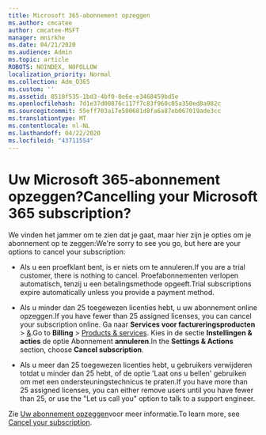 ```yaml
---
title: Microsoft 365-abonnement opzeggen
ms.author: cmcatee
author: cmcatee-MSFT
manager: mnirkhe
ms.date: 04/21/2020
ms.audience: Admin
ms.topic: article
ROBOTS: NOINDEX, NOFOLLOW
localization_priority: Normal
ms.collection: Adm_O365
ms.custom: ''
ms.assetid: 8518f535-1bd3-4bf0-8e6e-e3468459bd5e
ms.openlocfilehash: 7d1e37d00876c117f7c83f960c05a350ed8a982c
ms.sourcegitcommit: 55eff703a17e500681d8fa6a87eb067019ade3cc
ms.translationtype: MT
ms.contentlocale: nl-NL
ms.lasthandoff: 04/22/2020
ms.locfileid: "43711554"
---
```

# <a name="cancelling-your-microsoft-365-subscription"></a><span data-ttu-id="e0afd-102">Uw Microsoft 365-abonnement opzeggen?</span><span class="sxs-lookup"><span data-stu-id="e0afd-102">Cancelling your Microsoft 365 subscription?</span></span>

<span data-ttu-id="e0afd-103">We vinden het jammer om te zien dat je gaat, maar hier zijn je opties om je abonnement op te zeggen:</span><span class="sxs-lookup"><span data-stu-id="e0afd-103">We're sorry to see you go, but here are your options to cancel your subscription:</span></span>
  
- <span data-ttu-id="e0afd-104">Als u een proefklant bent, is er niets om te annuleren.</span><span class="sxs-lookup"><span data-stu-id="e0afd-104">If you are a trial customer, there is nothing to cancel.</span></span> <span data-ttu-id="e0afd-105">Proefabonnementen verlopen automatisch, tenzij u een betalingsmethode opgeeft.</span><span class="sxs-lookup"><span data-stu-id="e0afd-105">Trial subscriptions expire automatically unless you provide a payment method.</span></span>

- <span data-ttu-id="e0afd-106">Als u minder dan 25 toegewezen licenties hebt, u uw abonnement online opzeggen.</span><span class="sxs-lookup"><span data-stu-id="e0afd-106">If you have fewer than 25 assigned licenses, you can cancel your subscription online.</span></span> <span data-ttu-id="e0afd-107">Ga naar **Services voor factureringsproducten** \> [&](https://go.microsoft.com/fwlink/p/?linkid=842054).</span><span class="sxs-lookup"><span data-stu-id="e0afd-107">Go to **Billing** \> [Products & services](https://go.microsoft.com/fwlink/p/?linkid=842054).</span></span> <span data-ttu-id="e0afd-108">Kies in de sectie **Instellingen & acties** de optie Abonnement **annuleren**.</span><span class="sxs-lookup"><span data-stu-id="e0afd-108">In the **Settings & Actions** section, choose **Cancel subscription**.</span></span>

- <span data-ttu-id="e0afd-109">Als u meer dan 25 toegewezen licenties hebt, u gebruikers verwijderen totdat u minder dan 25 hebt, of de optie 'Laat ons u bellen' gebruiken om met een ondersteuningstechnicus te praten.</span><span class="sxs-lookup"><span data-stu-id="e0afd-109">If you have more than 25 assigned licenses, you can either remove users until you have fewer than 25, or use the "Let us call you" option to talk to a support engineer.</span></span>

<span data-ttu-id="e0afd-110">Zie [Uw abonnement opzeggen](https://docs.microsoft.com/office365/admin/subscriptions-and-billing/cancel-your-subscription)voor meer informatie.</span><span class="sxs-lookup"><span data-stu-id="e0afd-110">To learn more, see [Cancel your subscription](https://docs.microsoft.com/office365/admin/subscriptions-and-billing/cancel-your-subscription).</span></span>